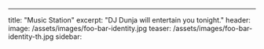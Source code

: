 ---
title: "Music Station"
excerpt: "DJ Dunja will entertain you tonight."
header:
image: /assets/images/foo-bar-identity.jpg
teaser: /assets/images/foo-bar-identity-th.jpg
sidebar: